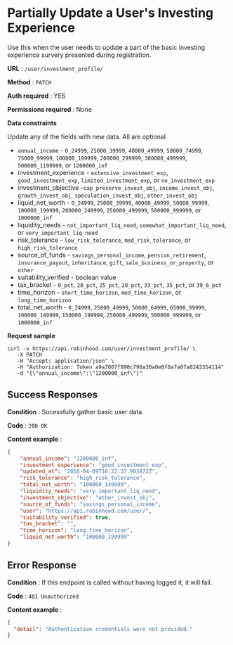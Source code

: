 # Partially Update a User's Investing Experience

Use this when the user needs to update a part of the basic investing experience survery presented during registration.

**URL** : `/user/investment_profile/`

**Method** : `PATCH`

**Auth required** : YES

**Permissions required** : None

**Data constraints**

Update any of the fields with new data. All are optional.

  - `annual_income` - `0_24999`, `25000_39999`, `40000_49999`, `50000_74999`, `75000_99999`, `100000_199999`, `200000_299999`, `300000_499999`, `500000_1199999`, or `1200000_inf`
  - investment_experience - `extensive_investment_exp`, `good_investment_exp`, `limited_investment_exp`, or `no_investment_exp`
  - investment_objective -`cap_preserve_invest_obj`, `income_invest_obj`, `growth_invest_obj`, `speculation_invest_obj`, `other_invest_obj`
  - liquid_net_worth - `0_24999`, `25000_39999`, `40000_49999`, `50000_99999`, `100000_199999`, `200000_249999`, `250000_499999`, `500000_999999`, or `1000000_inf`
  - liquidity_needs - `not_important_liq_need`, `somewhat_important_liq_need`, or `very_important_liq_need`
  - risk_tolerance - `low_risk_tolerance`, `med_risk_tolerance`, or `high_risk_tolerance`
  - source_of_funds - `savings_personal_income`, `pension_retirement`, `insurance_payout`, `inheritance`, `gift`, `sale_business_or_property`, or `other`
  - suitability_verified - boolean value
  - tax_bracket	- `0_pct`, `20_pct`, `25_pct`, `28_pct`, `33_pct`, `35_pct`, or `39_6_pct`
  - time_horizon - `short_time_horizon`, `med_time_horizon`, or `long_time_horizon`
  - total_net_worth - `0_24999`, `25000_49999`, `50000_64999`, `65000_99999`, `100000_149999`, `150000_199999`, `250000_499999`, `500000_999999`, or `1000000_inf`

**Request sample**

```
curl -v https://api.robinhood.com/user/investment_profile/ \
   -X PATCH
   -H "Accept: application/json" \
   -H "Authorization: Token a9a7007f890c790a30a0e0f0a7a07a0242354114"
   -d "{\"annual_income\":\"1200000_inf\"}"
```

## Success Responses

**Condition** : Sucessfully gather basic user data.

**Code** : `200 OK`

**Content example** :

```json
{
    "annual_income": "1200000_inf",
    "investment_experience": "good_investment_exp",
    "updated_at": "2018-04-09T16:22:37.903872Z",
    "risk_tolerance": "high_risk_tolerance",
    "total_net_worth": "100000_149999",
    "liquidity_needs": "very_important_liq_need",
    "investment_objective": "other_invest_obj",
    "source_of_funds": "savings_personal_income",
    "user": "https://api.robinhood.com/user/",
    "suitability_verified": true,
    "tax_bracket": "",
    "time_horizon": "long_time_horizon",
    "liquid_net_worth": "100000_199999"
}
```

## Error Response

**Condition** : If this endpoint is called without having logged it, it will fail.

**Code** : `401 Unauthorized`

**Content example** : 

```json
{
  "detail": "Authentication credentials were not provided."
}
```